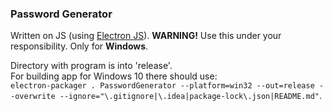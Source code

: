 
### Password Generator
Written on JS (using [Electron JS](https://www.electronjs.org)).
**WARNING!** Use this under your responsibility. Only for __Windows__.

Directory with program  is into 'release'.  
For building app for Windows 10 there should use:    
`electron-packager . PasswordGenerator --platform=win32 --out=release --overwrite --ignore="\.gitignore|\.idea|package-lock\.json|README.md"`.
